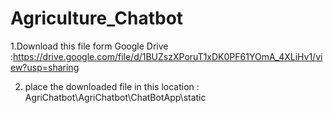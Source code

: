 ﻿# Agriculture_Chatbot



1.Download this file form Google Drive :https://drive.google.com/file/d/1BUZszXPoruT1xDK0PF61YOmA_4XLiHv1/view?usp=sharing <br />



2. place the downloaded file in this location : AgriChatbot\AgriChatbot\ChatBotApp\static
